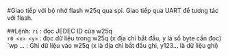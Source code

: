 #Giao tiếp với bộ nhớ flash w25q qua spi. Giao tiếp qua UART để tương tác với flash.

##Lệnh:
    `ri`                  : đọc JEDEC ID của w25q<br>
    `r0 <x> <y>`          : đọc dữ liệu trong w25q (x địa chỉ bắt đầu, y là số byte cần đọc)<br>
    `wp <x> <y1> <y2> ... : Ghi dữ liệu vào w25q (x là địa chỉ bắt đầu ghi, y123... là dữ liệu ghi)<br>

